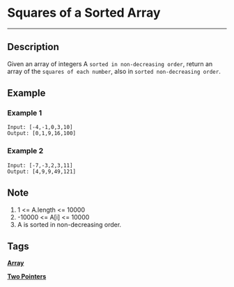 # Squares of a Sorted Array
-----
## Description
Given an array of integers A `sorted in non-decreasing order`, return an array of the `squares of each number`, also in `sorted non-decreasing order`.

## Example
### Example 1
```
Input: [-4,-1,0,3,10]
Output: [0,1,9,16,100]
```

### Example 2
```
Input: [-7,-3,2,3,11]
Output: [4,9,9,49,121]
```

## Note
1. 1 <= A.length <= 10000
2. -10000 <= A[i] <= 10000
3. A is sorted in non-decreasing order.


## Tags
**[Array](https://leetcode.com/tag/array)**

**[Two Pointers](https://leetcode.com/tag/two-pointers)**
